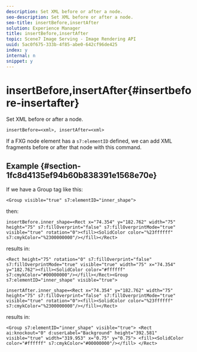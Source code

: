 ```yaml
---
description: Set XML before or after a node.
seo-description: Set XML before or after a node.
seo-title: insertBefore,insertAfter
solution: Experience Manager
title: insertBefore,insertAfter
topic: Scene7 Image Serving - Image Rendering API
uuid: 5ac0f675-333b-4f85-abe0-642cf96de425
index: y
internal: n
snippet: y
---
```


# insertBefore,insertAfter{#insertbefore-insertafter}

Set XML before or after a node.

 `insertBefore=<xml>, insertAfter=<xml>`

If a FXG node element has a `s7:elementID` defined, we can add XML fragments before or after that node with this command.

## Example {#section-1fc8d4135ef94b60b838391e1568e70e}

If we have a Group tag like this:

`<Group visible="true" s7:elementID="inner_shape">`

then:

`insertBefore.inner_shape=<Rect x="74.354" y="182.762" width="75" height="75" s7:fillOverprint="false" s7:fillOverprintMode="true" visible="true" rotation="0"><fill><SolidColor color="%23ffffff" s7:cmykColor="%2300000000"/></fill></Rect>`

results in:

`<Rect height="75" rotation="0" s7:fillOverprint="false" s7:fillOverprintMode="true" visible="true" width="75" x="74.354" y="182.762"><fill><SolidColor color="#ffffff" s7:cmykColor="#00000000"/></fill></Rect><Group s7:elementID="inner_shape" visible="true">`

`insertAfter.inner_shape=<Rect x="74.354" y="182.762" width="75" height="75" s7:fillOverprint="false" s7:fillOverprintMode="true" visible="true" rotation="0"><fill><SolidColor color="%23ffffff" s7:cmykColor="%2300000000"/></fill></Rect>`

results in:

`<Group s7:elementID="inner_shape" visible="true"> <Rect ai:knockout="0" d:userLabel="Background" height="392.581" visible="true" width="319.953" x="0.75" y="0.75"> <fill><SolidColor color="#ffffff" s7:cmykColor="#00000000"/></fill> </Rect>` 

